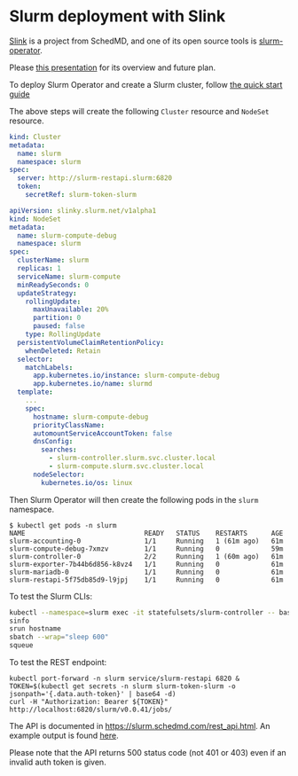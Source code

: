 # Slurm deployment with Slink

[Slink](https://slinky.ai) is a project from SchedMD, and one of its open source tools
is [slurm-operator](https://github.com/SlinkyProject/slurm-operator).

Please [this presentation](https://slurm.schedmd.com/SLUG24/Slinky-Slurm-Operator.pdf) for its overview and future plan.

To deploy Slurm Operator and create a Slurm cluster,
follow [the quick start guide](https://github.com/SlinkyProject/slurm-operator/blob/main/docs/user/quickstart.md)

The above steps will create the following `Cluster` resource and `NodeSet` resource.

```yaml
kind: Cluster
metadata:
  name: slurm
  namespace: slurm
spec:
  server: http://slurm-restapi.slurm:6820
  token:
    secretRef: slurm-token-slurm
```

```yaml
apiVersion: slinky.slurm.net/v1alpha1
kind: NodeSet
metadata:
  name: slurm-compute-debug
  namespace: slurm
spec:
  clusterName: slurm
  replicas: 1
  serviceName: slurm-compute
  minReadySeconds: 0
  updateStrategy:
    rollingUpdate:
      maxUnavailable: 20%
      partition: 0
      paused: false
    type: RollingUpdate
  persistentVolumeClaimRetentionPolicy:
    whenDeleted: Retain
  selector:
    matchLabels:
      app.kubernetes.io/instance: slurm-compute-debug
      app.kubernetes.io/name: slurmd
  template:
    ...
    spec:
      hostname: slurm-compute-debug
      priorityClassName:
      automountServiceAccountToken: false
      dnsConfig:
        searches:
          - slurm-controller.slurm.svc.cluster.local
          - slurm-compute.slurm.svc.cluster.local
      nodeSelector:
        kubernetes.io/os: linux
```

Then Slurm Operator will then create the following pods in the `slurm` namespace.

```console
$ kubectl get pods -n slurm
NAME                              READY   STATUS    RESTARTS      AGE
slurm-accounting-0                1/1     Running   1 (61m ago)   61m
slurm-compute-debug-7xmzv         1/1     Running   0             59m
slurm-controller-0                2/2     Running   1 (60m ago)   61m
slurm-exporter-7b44b6d856-k8vz4   1/1     Running   0             61m
slurm-mariadb-0                   1/1     Running   0             61m
slurm-restapi-5f75db85d9-l9jpj    1/1     Running   0             61m
```


To test the Slurm CLIs:

```bash
kubectl --namespace=slurm exec -it statefulsets/slurm-controller -- bash --login
sinfo
srun hostname
sbatch --wrap="sleep 600"
squeue
```

To test the REST endpoint:

```console
kubectl port-forward -n slurm service/slurm-restapi 6820 &
TOKEN=$(kubectl get secrets -n slurm slurm-token-slurm -o jsonpath='{.data.auth-token}' | base64 -d)
curl -H "Authorization: Bearer ${TOKEN}" http://localhost:6820/slurm/v0.0.41/jobs/
```

The API is documented in https://slurm.schedmd.com/rest_api.html. An example output is found [here](https://gist.githubusercontent.com/kenji-cloudnatix/8803a89e86369d9c2fe6145c28eccffe/raw/8bd82f2dbaffbd1cef8e4df1667718e610e812cc/jobs.json).

Please note that the API returns 500 status code (not 401 or 403) even if an invalid auth token is given.
